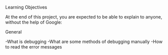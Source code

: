 Learning Objectives

At the end of this project, you are expected to be able to explain to anyone, without the help of Google:

General

-What is debugging
-What are some methods of debugging manually
-How to read the error messages